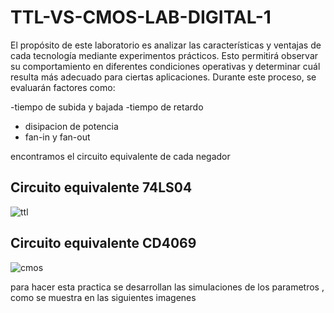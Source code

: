 # TTL-VS-CMOS-LAB-DIGITAL-1
El propósito de este laboratorio es analizar las características y ventajas de cada tecnología mediante experimentos prácticos. Esto permitirá observar su comportamiento en diferentes condiciones operativas y determinar cuál resulta más adecuado para ciertas aplicaciones. Durante este proceso, se evaluarán factores como:

-tiempo de subida y bajada
-tiempo de retardo
- disipacion de potencia
- fan-in y fan-out

encontramos el circuito equivalente de cada negador

## Circuito equivalente  74LS04
![ttl](https://github.com/user-attachments/assets/bd37e73f-eff7-4ed3-9421-eb3a12e64edc)

## Circuito equivalente  CD4069
![cmos](https://github.com/user-attachments/assets/d415f482-7571-4d85-9fc8-601dcad018b0)




para hacer esta practica se desarrollan las simulaciones de los parametros , como se muestra en las siguientes imagenes
